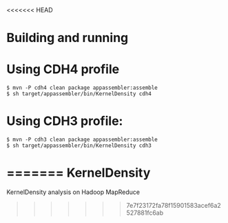 <<<<<<< HEAD
# Building and running

# Using CDH4 profile

    $ mvn -P cdh4 clean package appassembler:assemble
    $ sh target/appassembler/bin/KernelDensity cdh4


# Using CDH3 profile:

    $ mvn -P cdh3 clean package appassembler:assemble
    $ sh target/appassembler/bin/KernelDensity cdh3
=======
KernelDensity
=============

KernelDensity analysis on Hadoop MapReduce
>>>>>>> 7e7f23172fa78f15901583acef6a2527881fc6ab
